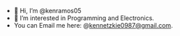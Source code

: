 - 👋 Hi, I’m @kenramos05
- 👀 I’m interested in Programming and Electronics.
- You can Email me here: @kennetzkie0987@gmail.com.

<!---
kenramos05/kenramos05 is a ✨ special ✨ repository because its `README.md` (this file) appears on your GitHub profile.
You can click the Preview link to take a look at your changes.
---> 
